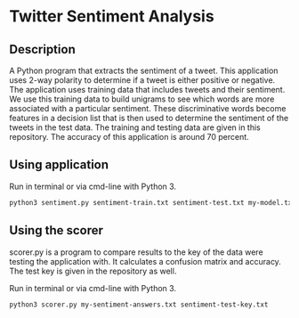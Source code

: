 # Twitter Sentiment Analysis
## Description
A Python program that extracts the sentiment of a tweet. This application uses 2-way polarity to determine if a tweet is either positive or negative. 
The application uses training data that includes tweets and their sentiment. We use this training data to build unigrams to see which words are more associated
with a particular sentiment. These discriminative words become features in a decision list that is then used to determine the sentiment of the tweets in the test data. The training and testing data are given in this repository. The accuracy of
this application is around 70 percent.

## Using application
Run in terminal or via cmd-line with Python 3.

```bash
python3 sentiment.py sentiment-train.txt sentiment-test.txt my-model.txt > my-sentiment-answers.txt
```

## Using the scorer
scorer.py is a program to compare results to the key of the data were testing the application with. 
It calculates a confusion matrix and accuracy. The test key is given in the repository as well.

Run in terminal or via cmd-line with Python 3.
```bash
python3 scorer.py my-sentiment-answers.txt sentiment-test-key.txt
```

